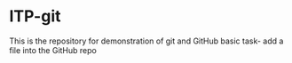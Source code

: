 # ITP-git
This is the repository for demonstration of git and GitHub basic task- add a file into the GitHub repo

